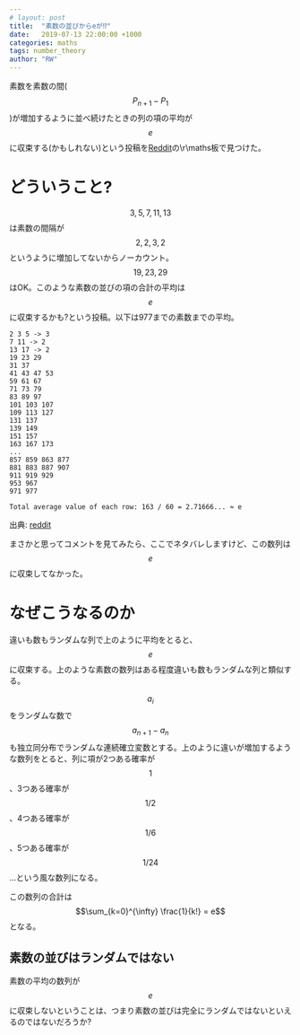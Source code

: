 ```yaml
---
# layout: post
title:  "素数の並びからeが⁉"
date:   2019-07-13 22:00:00 +1000
categories: maths
tags: number_theory
author: "RW"
---
```

<script src='https://cdnjs.cloudflare.com/ajax/libs/mathjax/2.7.5/latest.js?config=TeX-MML-AM_CHTML' async></script>

素数を素数の間($$P_{n+1}- P_{1}$$)が増加するように並べ続けたときの列の項の平均が
$$e$$に収束する(かもしれない)という投稿を[Reddit](https://www.reddit.com/r/math/comments/cbd0a7/found_e_in_the_primes_maybe/)の\r\maths板で見つけた。

# どういうこと?

$$3,5,7,11,13$$は素数の間隔が$$2,2,3,2$$というように増加してないからノーカウント。$$19,23,29$$はOK。このような素数の並びの項の合計の平均は$$e$$に収束するかも?という投稿。以下は977までの素数までの平均。

```
2 3 5 -> 3
7 11 -> 2
13 17 -> 2 
19 23 29
31 37
41 43 47 53
59 61 67
71 73 79
83 89 97
101 103 107
109 113 127
131 137
139 149
151 157
163 167 173
...
857 859 863 877
881 883 887 907
911 919 929
953 967
971 977

Total average value of each row: 163 / 60 = 2.71666... ≈ e
```

出典: [reddit](https://www.reddit.com/r/math/comments/cbd0a7/found_e_in_the_primes_maybe/)

まさかと思ってコメントを見てみたら、ここでネタバレしますけど、この数列は$$e$$に収束してなかった。

# なぜこうなるのか

違いも数もランダムな列で上のように平均をとると、$$e$$に収束する。上のような素数の数列はある程度違いも数もランダムな列と類似する。

$$a_i$$をランダムな数で$$a_{n+1} - a_{n}$$も独立同分布でランダムな連続確立変数とする。上のように違いが増加するような数列をとると、列に項が2つある確率が$$1$$、3つある確率が$$1/2$$、4つある確率が$$1/6$$、5つある確率が$$1/24$$...という風な数列になる。

この数列の合計は$$\sum_{k=0}^{\infty} \frac{1}{k!} = e$$となる。

## 素数の並びはランダムではない

素数の平均の数列が$$e$$に収束しないということは、つまり素数の並びは完全にランダムではないといえるのではないだろうか?